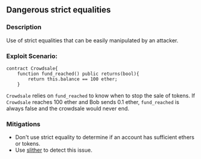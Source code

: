 ## Dangerous strict equalities

### Description

Use of strict equalities that can be easily manipulated by an attacker.

### Exploit Scenario:

```solidity
contract Crowdsale{
    function fund_reached() public returns(bool){
        return this.balance == 100 ether;
    }
```

`Crowdsale` relies on `fund_reached` to know when to stop the sale of tokens. If `Crowdsale` reaches 100 ether and Bob sends 0.1 ether, `fund_reached` is always false and the crowdsale would never end.

### Mitigations

- Don't use strict equality to determine if an account has sufficient ethers or tokens.
- Use [slither](https://github.com/crytic/slither/) to detect this issue.
